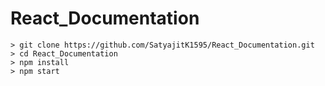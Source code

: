 # React_Documentation


```
> git clone https://github.com/SatyajitK1595/React_Documentation.git
> cd React_Documentation
> npm install
> npm start
```

